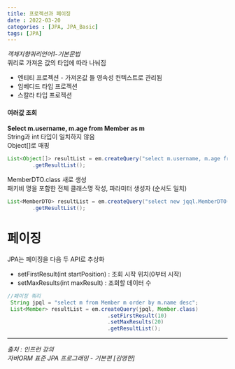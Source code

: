 ```yaml
---
title: 프로젝션과 페이징
date : 2022-03-20
categories : [JPA, JPA_Basic]
tags: [JPA]
---
```

*객체지향쿼리언어1-기본문법*
<br>
쿼리로 가져온 값의 타입에 따라 나눠짐
* 엔티티 프로젝션 - 가져온값 들 영속성 컨텍스트로 관리됨
* 임베디드 타입 프로젝션
* 스칼라 타입 프로젝션

#### 여러값 조회
**Select m.username, m.age from Member as m**<br>
String과 int 타입이 일치하지 않음<br>
Object[]로 매핑
```java
List<Object[]> resultList = em.createQuery("select m.username, m.age from Member m”)
        .getResultList();
```

MemberDTO.class 새로 생성<br>
패키비 명을 포함한 전체 클래스명 작성, 파라미터 생성자 (순서도 일치)
```java
List<MemberDTO> resultList = em.createQuery("select new jqql.MemberDTO(m.username, m.age) from Member m")
        .getResultList();
```

# 페이징
JPA는 페이징을 다음 두 API로 추상화
* setFirstResult(int startPosition) : 조회 시작 위치(0부터 시작)
* setMaxResults(int maxResult) : 조회할 데이터 수

```java
//페이징 쿼리 
 String jpql = "select m from Member m order by m.name desc";
 List<Member> resultList = em.createQuery(jpql, Member.class)
                                .setFirstResult(10)
                                .setMaxResults(20)
                                .getResultList();
```

*** 
_출처 : 인프런 강의 <br>_
*자바ORM 표준 JPA 프로그래밍 - 기본편 [김영한]*